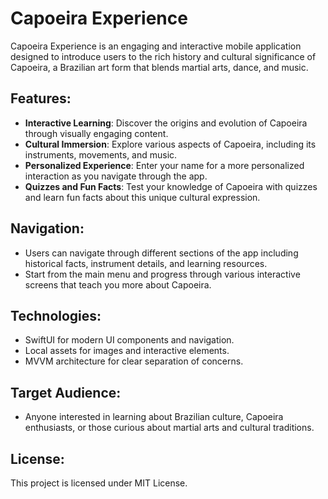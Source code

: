 
# Capoeira Experience

Capoeira Experience is an engaging and interactive mobile application designed to introduce users to the rich history and cultural significance of Capoeira, a Brazilian art form that blends martial arts, dance, and music. 

## Features:
- **Interactive Learning**: Discover the origins and evolution of Capoeira through visually engaging content.
- **Cultural Immersion**: Explore various aspects of Capoeira, including its instruments, movements, and music.
- **Personalized Experience**: Enter your name for a more personalized interaction as you navigate through the app.
- **Quizzes and Fun Facts**: Test your knowledge of Capoeira with quizzes and learn fun facts about this unique cultural expression.

## Navigation:
- Users can navigate through different sections of the app including historical facts, instrument details, and learning resources. 
- Start from the main menu and progress through various interactive screens that teach you more about Capoeira.

## Technologies:
- SwiftUI for modern UI components and navigation.
- Local assets for images and interactive elements.
- MVVM architecture for clear separation of concerns.

## Target Audience:
- Anyone interested in learning about Brazilian culture, Capoeira enthusiasts, or those curious about martial arts and cultural traditions.

## License:
This project is licensed under MIT License.
